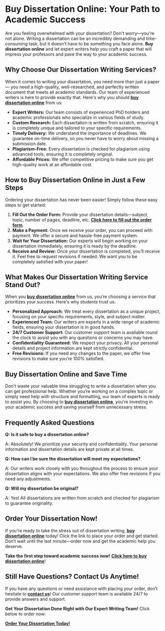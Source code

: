# Buy Dissertation Online: Your Path to Academic Success

Are you feeling overwhelmed with your dissertation? Don't worry—you're not alone. Writing a dissertation can be an incredibly demanding and time-consuming task, but it doesn't have to be something you face alone. **Buy dissertation online** and let expert writers help you craft a paper that will impress your professors and pave the way to your academic success.

## Why Choose Our Dissertation Writing Services?

When it comes to writing your dissertation, you need more than just a paper— you need a high-quality, well-researched, and perfectly written document that meets all academic standards. Our team of experienced writers is here to provide exactly that. Here's why you should [**buy dissertation online**](https://tinyurl.com/topessay?keyword=buy+dissertation+online) from us:

- **Expert Writers:** Our team consists of experienced PhD holders and academic professionals who specialize in various fields of study.
- **Custom Research:** Each dissertation is written from scratch, ensuring it is completely unique and tailored to your specific requirements.
- **Timely Delivery:** We understand the importance of deadlines. We guarantee on-time delivery, so you never have to worry about missing a submission date.
- **Plagiarism-Free:** Every dissertation is checked for plagiarism using advanced tools, ensuring it is completely original.
- **Affordable Prices:** We offer competitive pricing to make sure you get high-quality work at an affordable cost.

## How to Buy Dissertation Online in Just a Few Steps

Ordering your dissertation has never been easier! Simply follow these easy steps to get started:

1. **Fill Out the Order Form:** Provide your dissertation details—subject, topic, number of pages, deadline, etc. [**Click here to fill out the order form**](https://tinyurl.com/topessay?keyword=buy+dissertation+online).
2. **Make a Payment:** Once we receive your order, you can proceed with payment. We offer a secure and hassle-free payment system.
3. **Wait for Your Dissertation:** Our experts will begin working on your dissertation immediately, ensuring it is ready by the deadline.
4. **Receive and Review:** Once your dissertation is completed, you’ll receive it. Feel free to request revisions if needed. We want you to be completely satisfied with your paper!

## What Makes Our Dissertation Writing Service Stand Out?

When you [**buy dissertation online**](https://tinyurl.com/topessay?keyword=buy+dissertation+online) from us, you’re choosing a service that prioritizes your success. Here's why students trust us:

- **Personalized Approach:** We treat every dissertation as a unique project, focusing on your specific requirements, style, and subject matter.
- **Experienced Team:** Our writers are experts in a wide range of academic fields, ensuring your dissertation is in good hands.
- **24/7 Customer Support:** Our customer support team is available round the clock to assist you with any questions or concerns you may have.
- **Confidentiality Guaranteed:** We respect your privacy. All your personal details and project information are kept strictly confidential.
- **Free Revisions:** If you need any changes to the paper, we offer free revisions to make sure you’re 100% satisfied.

## Buy Dissertation Online and Save Time

Don't waste your valuable time struggling to write a dissertation when you can get professional help. Whether you’re working on a complex topic or simply need help with structure and formatting, our team of experts is ready to assist you. By choosing to [**buy dissertation online**](https://tinyurl.com/topessay?keyword=buy+dissertation+online), you're investing in your academic success and saving yourself from unnecessary stress.

## Frequently Asked Questions

**Q: Is it safe to buy a dissertation online?**

A: Absolutely! We prioritize your security and confidentiality. Your personal information and dissertation details are kept private at all times.

**Q: How can I be sure the dissertation will meet my expectations?**

A: Our writers work closely with you throughout the process to ensure your dissertation aligns with your expectations. We also offer free revisions if you need any adjustments.

**Q: Will my dissertation be original?**

A: Yes! All dissertations are written from scratch and checked for plagiarism to guarantee originality.

## Order Your Dissertation Now!

If you're ready to take the stress out of dissertation writing, [**buy dissertation online**](https://tinyurl.com/topessay?keyword=buy+dissertation+online) today! Click the link to place your order and get started. Don’t wait until the last minute—order now and get the academic help you deserve.

**Take the first step toward academic success now!** [**Click here to buy dissertation online**](https://tinyurl.com/topessay?keyword=buy+dissertation+online)!

## Still Have Questions? Contact Us Anytime!

If you have any questions or need assistance with placing your order, don’t hesitate to [**contact us**](https://tinyurl.com/topessay?keyword=buy+dissertation+online)! Our customer support team is available 24/7 to provide answers and support.

**Get Your Dissertation Done Right with Our Expert Writing Team!** Click below to order now:

[**Order Your Dissertation Today!**](https://tinyurl.com/topessay?keyword=buy+dissertation+online)
